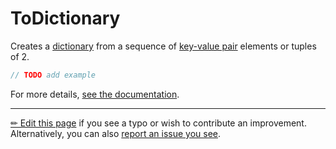 # ToDictionary

Creates a [dictionary] from a sequence of [key-value pair][kvp] elements or
tuples of 2.

```c# --destination-file ../code/Program.cs --region statements --project ../code/TryMoreLinq.csproj
// TODO add example
```

For more details, [see the documentation][doc].

---

[&#x270F; Edit this page][edit] if you see a typo or wish to contribute an
improvement. Alternatively, you can also [report an issue you see][issue].


[edit]: https://github.com/morelinq/try/edit/master/m/to-dictionary.md
[issue]: https://github.com/morelinq/try/issues/new?title=ToDictionary
[doc]: https://morelinq.github.io/3.1/ref/api/html/Overload_MoreLinq_MoreEnumerable_ToDictionary.htm

[dictionary]: https://docs.microsoft.com/en-us/dotnet/api/System.Collections.Generic.Dictionary-2
[kvp]: https://docs.microsoft.com/en-us/dotnet/api/System.Collections.Generic.KeyValuePair-2
